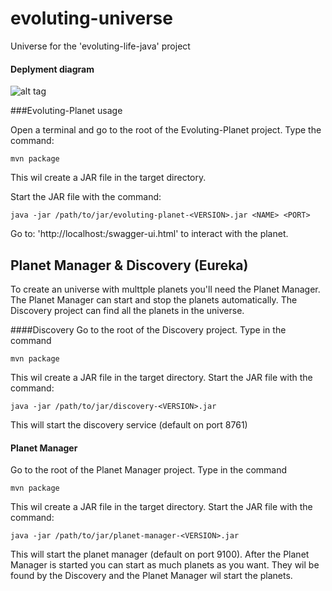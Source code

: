 # evoluting-universe
Universe for the 'evoluting-life-java' project

#### Deplyment diagram
![alt tag](https://cloud.githubusercontent.com/assets/14174841/18608370/afaa6800-7ce7-11e6-9e09-92b4073a51c8.png)


###Evoluting-Planet usage

Open a terminal and go to the root of the Evoluting-Planet project. Type the command: 
```
mvn package
```
This wil create a JAR file in the target directory.

Start the JAR file with the command:
```
java -jar /path/to/jar/evoluting-planet-<VERSION>.jar <NAME> <PORT>
```

Go to: 'http://localhost:<PORT>/swagger-ui.html' to interact with the planet. 


## Planet Manager & Discovery (Eureka)
To create an universe with multtple planets you'll need the Planet Manager. The Planet Manager can start and stop the planets automatically. The Discovery project can find all the planets in the universe.

####Discovery
Go to the root of the Discovery project. Type in the command
```
mvn package
``` 
This wil create a JAR file in the target directory.
Start the JAR file with the command:

```
java -jar /path/to/jar/discovery-<VERSION>.jar
```
This will start the discovery service (default on port 8761)

#### Planet Manager
Go to the root of the Planet Manager project. Type in the command
```
mvn package
``` 
This wil create a JAR file in the target directory.
Start the JAR file with the command:

```
java -jar /path/to/jar/planet-manager-<VERSION>.jar
```
This will start the planet manager (default on port 9100). After the Planet Manager is started you can start as much planets as you want. They wil be found by the Discovery and the Planet Manager wil start the planets. 

